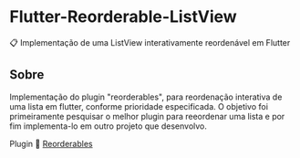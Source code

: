 # Flutter-Reorderable-ListView
📋 Implementação de uma ListView interativamente reordenável em Flutter

## Sobre
Implementação do plugin "reorderables", para reordenação interativa de uma lista em flutter, conforme prioridade especificada. O objetivo foi primeiramente pesquisar o melhor plugin para reeordenar uma lista e por fim implementa-lo em outro projeto que desenvolvo.

Plugin 📎 [Reorderables](https://pub.dev/packages/reorderables)
